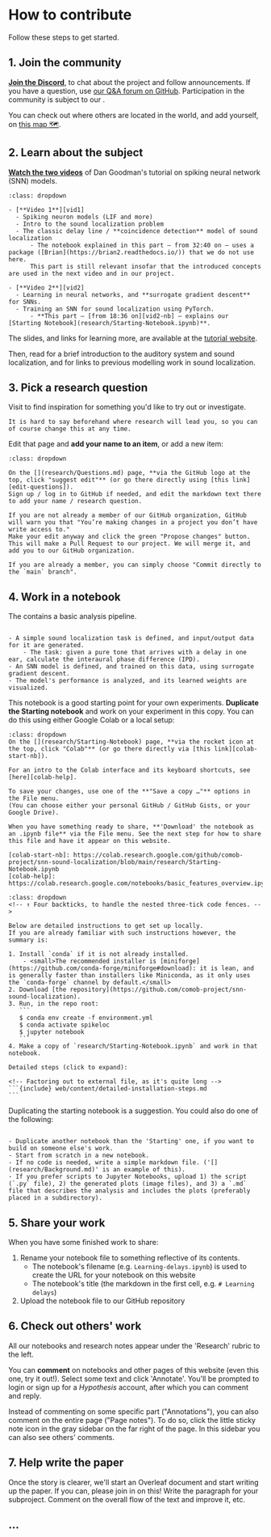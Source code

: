 
# How to contribute

Follow these steps to get started.



## 1. Join the community

[**Join the Discord**][1], to chat about the project and follow announcements. 
If you have a question, use [our Q&A forum on GitHub][2].
Participation in the community is subject to our [](Code-of-Conduct.md).

You can check out where others are located in the world, and add yourself, on [this map 🗺][3].

[1]: https://discord.gg/GtdS9tQyU7
<!-- (This discord invite link is never-expiring) -->
[2]: https://github.com/comob-project/snn-sound-localization/discussions/categories/q-a
[3]: https://getethermap.org/m/comob



## 2. Learn about the subject

[**Watch the two videos**][vids] of Dan Goodman's tutorial on spiking neural network (SNN) models.

<!-- The following is MyST syntax to create a collapsible container
    ("Click to show more"). → https://jupyterbook.org/en/stable/interactive/hiding.html
-->
```{admonition} Topics covered in the videos
:class: dropdown

- [**Video 1**][vid1]
  - Spiking neuron models (LIF and more)
  - Intro to the sound localization problem
  - The classic delay line / **coincidence detection** model of sound localization
      - The notebook explained in this part — from 32:40 on — uses a package ([Brian](https://brian2.readthedocs.io/)) that we do not use here.
      This part is still relevant insofar that the introduced concepts are used in the next video and in our project.

- [**Video 2**][vid2]
  - Learning in neural networks, and **surrogate gradient descent** for SNNs.
  - Training an SNN for sound localization using PyTorch.
      - **This part — [from 18:36 on][vid2-nb] — explains our [Starting Notebook](research/Starting-Notebook.ipynb)**.
```
The slides, and links for learning more, are available at the [tutorial website](https://neural-reckoning.github.io/cosyne-tutorial-2022/).

Then, read [](research/Background.md) for a brief introduction to the auditory system and sound localization, and for links to previous modelling work in sound localization.

[vids]: https://www.youtube.com/playlist?list=PL09WqqDbQWHGJd7Il3yVxiBts5nRSxvJ4
[vid1]: https://www.youtube.com/watch?v=GTXTQ_sOxak&list=PL09WqqDbQWHGJd7Il3yVxiBts5nRSxvJ4&index=1
[vid2]: https://www.youtube.com/watch?v=rfck_p0JrIc&list=PL09WqqDbQWHGJd7Il3yVxiBts5nRSxvJ4&index=2
[vid2-nb]: https://youtu.be/rfck_p0JrIc?list=PL09WqqDbQWHGJd7Il3yVxiBts5nRSxvJ4&t=1116



## 3. Pick a research question

Visit [](research/Questions.md) to find inspiration for something you'd like to try out or investigate.

```{margin}
It is hard to say beforehand where research will lead you, so you can of course change this at any time.
```

Edit that page and **add your name to an item**, or add a new item:

```{admonition} How to edit the Questions page
:class: dropdown

On the [](research/Questions.md) page, **via the GitHub logo at the top, click "suggest edit"** (or go there directly using [this link][edit-questions]).
Sign up / log in to GitHub if needed, and edit the markdown text there to add your name / research question.

If you are not already a member of our GitHub organization, GitHub will warn you that "You’re making changes in a project you don’t have write access to."
Make your edit anyway and click the green "Propose changes" button.
This will make a Pull Request to our project. We will merge it, and add you to our GitHub organization.

If you are already a member, you can simply choose "Commit directly to the `main` branch".
```

[edit-questions]: https://github.com/comob-project/snn-sound-localization/edit/main/research/Questions.md



## 4. Work in a notebook

The [](research/Starting-Notebook) contains a basic analysis pipeline.

```{dropdown} Overview of the Starting notebook

- A simple sound localization task is defined, and input/output data for it are generated.
    - The task: given a pure tone that arrives with a delay in one ear, calculate the interaural phase difference (IPD).
- An SNN model is defined, and trained on this data, using surrogate gradient descent.
- The model's performance is analyzed, and its learned weights are visualized.
```

This notebook is a good starting point for your own experiments.
**Duplicate the Starting notebook** and work on your experiment in this copy. You can do this using either Google Colab or a local setup:


```{admonition} How to work with Google Colab ☁
:class: dropdown
On the [](research/Starting-Notebook) page, **via the rocket icon at the top, click "Colab"** (or go there directly via [this link][colab-start-nb]).

For an intro to the Colab interface and its keyboard shortcuts, see [here][colab-help].

To save your changes, use one of the **"Save a copy …"** options in the File menu.
(You can choose either your personal GitHub / GitHub Gists, or your Google Drive).

When you have something ready to share, **'Download' the notebook as an .ipynb file** via the File menu. See the next step for how to share this file and have it appear on this website.

[colab-start-nb]: https://colab.research.google.com/github/comob-project/snn-sound-localization/blob/main/research/Starting-Notebook.ipynb
[colab-help]: https://colab.research.google.com/notebooks/basic_features_overview.ipynb
```


````{admonition} How to work locally 💻
:class: dropdown
<!-- ↑ Four backticks, to handle the nested three-tick code fences. -->

Below are detailed instructions to get set up locally.  
If you are already familiar with such instructions however, the summary is:

1. Install `conda` if it is not already installed.
    - <small>The recommended installer is [miniforge](https://github.com/conda-forge/miniforge#download): it is lean, and is generally faster than installers like Miniconda, as it only uses the `conda-forge` channel by default.</small>
2. Download [the repository](https://github.com/comob-project/snn-sound-localization).
3. Run, in the repo root:
   ```
   $ conda env create -f environment.yml
   $ conda activate spikeloc
   $ jupyter notebook
   ```
4. Make a copy of `research/Starting-Notebook.ipynb` and work in that notebook.

Detailed steps (click to expand):

<!-- Factoring out to external file, as it's quite long -->
```{include} web/content/detailed-installation-steps.md
```
````

Duplicating the starting notebook is a suggestion. You could also do one of the following:

```{dropdown} Other ways to work

- Duplicate another notebook than the 'Starting' one, if you want to build on someone else's work.
- Start from scratch in a new notebook.
- If no code is needed, write a simple markdown file. ('[](research/Background.md)' is an example of this).
- If you prefer scripts to Jupyter Notebooks, upload 1) the script (`.py` file), 2) the generated plots (image files), and 3) a `.md` file that describes the analysis and includes the plots (preferably placed in a subdirectory).
```



## 5. Share your work

When you have some finished work to share: 

1. Rename your notebook file to something reflective of its contents.
    - The notebook's filename (e.g. `Learning-delays.ipynb`) is used to create the URL for your notebook on this website
    - The notebook's title (the markdown in the first cell, e.g. `# Learning delays`)
2. Upload the notebook file to our GitHub repository





## 6. Check out others' work

All our notebooks and research notes appear under the 'Research' rubric to the left.

You can **comment** on notebooks and other pages of this website (even this one, try it out!). Select some text and click 'Annotate'. You'll be prompted to login or sign up for a _Hypothesis_ account, after which you can comment and reply.

Instead of commenting on some specific part ("Annotations"), you can also comment on the entire page ("Page notes"). To do so, click the little sticky note icon in the gray sidebar on the far right of the page. In this sidebar you can also see others' comments.


## 7. Help write the paper

Once the story is clearer, we'll start an Overleaf document and start writing up the paper. If you can, please join in on this! Write the paragraph for your subproject. Comment on the overall flow of the text and improve it, etc.


## ...


<!-- If you are already a member of the [COMOB github organization][1]: simply drag and drop your notebook file into the [`notebooks` directory on github][2].
Choose 'commit directly to the `main` branch' and press the 'Commit changes' button.
The website will be rebuilt automatically, and your notebook should appear on the website when this is done (the website build status can be checked [here][3])

If not, [fork the project, make PR], we'll merge and add you as org member so you can do as above.


pieter test → fork, then upload in your repo (it'll prompt to PR)

what about changes. drag and drop overwrite? yes :)

can colab edit? no. so: File > Download .ipynb > [upload as before]

[1]: https://github.com/comob-project
[2]: https://github.com/comob-project/snn-sound-localization/tree/main/notebooks
[3]: https://github.com/comob-project/snn-sound-localization/actions/workflows/deploy-web.yml -->

